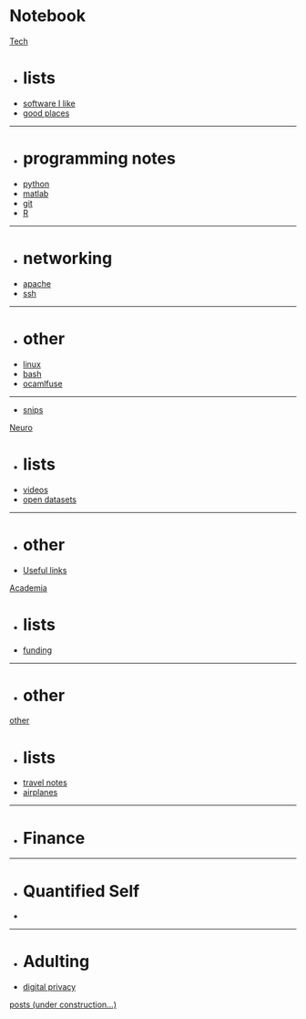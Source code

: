 # Notebook

[Tech]()
 
  * # lists
  * [software I like](tech/software.md)
  * [good places](tech/softwarePlaces.md)
  - - - -
  * # programming notes
  * [python](tech/python.md)
  * [matlab](tech/matlab.md)
  * [git](tech/git.md)
  * [R](tech/r.md)
  - - - -
  * # networking
  * [apache](tech/apache.md)
  * [ssh](tech/ssh.md)
  - - - - 
  * # other
  * [linux](tech/linux.md)
  * [bash](tech/bash.md)
  * [ocamlfuse](tech/ocamlfuse.md)
  - - - -
  * [snips](https://gist.github.com/kwcooper)

[Neuro]()
  
  * # lists
  * [videos](neuro/neurovideos.md)
  * [open datasets](neuro/neurodata.md)
  - - - -
  * # other
  * [Useful links](neuro/usefullinks.md)

[Academia]()

  * # lists
  * [funding](academ/funds.md)
  - - - -
  * # other
  
[other]()
  
  * # lists
  * [travel notes](travelnotes.md)
  * [airplanes](other/airplanes.md)
  - - - -
  * # Finance
  _ _ _ _
  * # Quantified Self
  * 
  _ _ _ _
  * # Adulting
  * [digital privacy](other/digitalPrivacy.md)

[posts (under construction...)](https://kwcooper.github.io/longposts/)
